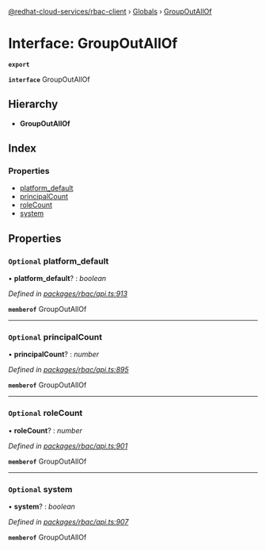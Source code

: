 [@redhat-cloud-services/rbac-client](../README.md) › [Globals](../globals.md) › [GroupOutAllOf](groupoutallof.md)

# Interface: GroupOutAllOf

**`export`** 

**`interface`** GroupOutAllOf

## Hierarchy

* **GroupOutAllOf**

## Index

### Properties

* [platform_default](groupoutallof.md#optional-platform_default)
* [principalCount](groupoutallof.md#optional-principalcount)
* [roleCount](groupoutallof.md#optional-rolecount)
* [system](groupoutallof.md#optional-system)

## Properties

### `Optional` platform_default

• **platform_default**? : *boolean*

*Defined in [packages/rbac/api.ts:913](https://github.com/fhlavac/javascript-clients/blob/master/packages/rbac/api.ts#L913)*

**`memberof`** GroupOutAllOf

___

### `Optional` principalCount

• **principalCount**? : *number*

*Defined in [packages/rbac/api.ts:895](https://github.com/fhlavac/javascript-clients/blob/master/packages/rbac/api.ts#L895)*

**`memberof`** GroupOutAllOf

___

### `Optional` roleCount

• **roleCount**? : *number*

*Defined in [packages/rbac/api.ts:901](https://github.com/fhlavac/javascript-clients/blob/master/packages/rbac/api.ts#L901)*

**`memberof`** GroupOutAllOf

___

### `Optional` system

• **system**? : *boolean*

*Defined in [packages/rbac/api.ts:907](https://github.com/fhlavac/javascript-clients/blob/master/packages/rbac/api.ts#L907)*

**`memberof`** GroupOutAllOf
